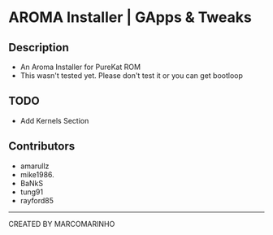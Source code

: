 AROMA Installer | GApps &amp; Tweaks
===
Description
---
* An Aroma Installer for PureKat ROM
* This wasn't tested yet. Please don't test it or you can get bootloop


TODO
---
* Add Kernels Section

Contributors
---
* amarullz
* mike1986.
* BaNkS
* tung91
* rayford85

---
CREATED BY MARCOMARINHO 

